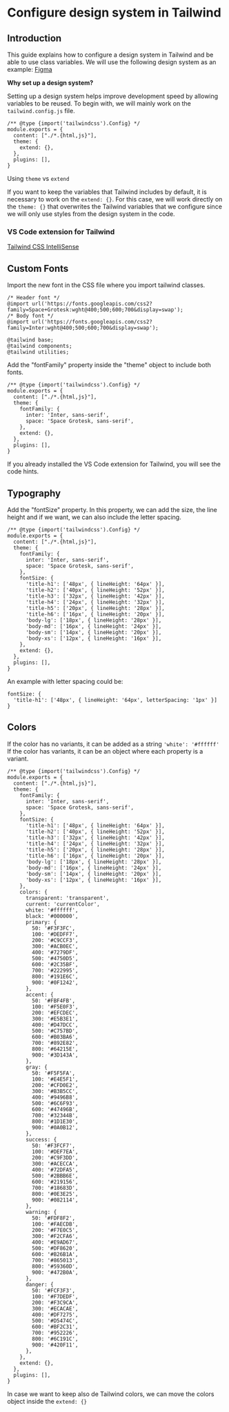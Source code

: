# Configure design system in Tailwind

## Introduction

This guide explains how to configure a design system in Tailwind and be able to use class variables.
We will use the following design system as an example: [Figma](https://www.figma.com/file/DD4jXGrqqJn1Opgtdg7ChN/Tailwind-Design-System?node-id=902%3A25832)

**Why set up a design system?**

Setting up a design system helps improve development speed by allowing variables to be reused.
To begin with, we will mainly work on the `tailwind.config.js` file.

```
/** @type {import('tailwindcss').Config} */
module.exports = {
  content: ["./*.{html,js}"],
  theme: {
    extend: {},
  },
  plugins: [],
}
```

Using `theme` vs `extend`

If you want to keep the variables that Tailwind includes by default, it is necessary to work on the `extend: {}`. For this case, we will work directly on the `theme: {}` that overwrites the Tailwind variables that we configure since we will only use styles from the design system in the code.

### VS Code extension for Tailwind

[Tailwind CSS IntelliSense](https://marketplace.visualstudio.com/items?itemName=bradlc.vscode-tailwindcss)

## Custom Fonts

Import the new font in the CSS file where you import tailwind classes.

```
/* Header font */
@import url('https://fonts.googleapis.com/css2?family=Space+Grotesk:wght@400;500;600;700&display=swap');
/* Body font */
@import url('https://fonts.googleapis.com/css2?family=Inter:wght@400;500;600;700&display=swap');

@tailwind base;
@tailwind components;
@tailwind utilities;
```

Add the "fontFamily" property inside the "theme" object to include both fonts.

```
/** @type {import('tailwindcss').Config} */
module.exports = {
  content: ["./*.{html,js}"],
  theme: {
    fontFamily: {
      inter: 'Inter, sans-serif',
      space: 'Space Grotesk, sans-serif',
    },
    extend: {},
  },
  plugins: [],
}
```

If you already installed the VS Code extension for Tailwind, you will see the code hints.

## Typography

Add the "fontSize" property. In this property, we can add the size, the line height and if we want, we can also include the letter spacing.

```
/** @type {import('tailwindcss').Config} */
module.exports = {
  content: ["./*.{html,js}"],
  theme: {
    fontFamily: {
      inter: 'Inter, sans-serif',
      space: 'Space Grotesk, sans-serif',
    },
    fontSize: {
      'title-h1': ['48px', { lineHeight: '64px' }],
      'title-h2': ['40px', { lineHeight: '52px' }],
      'title-h3': ['32px', { lineHeight: '42px' }],
      'title-h4': ['24px', { lineHeight: '32px' }],
      'title-h5': ['20px', { lineHeight: '28px' }],
      'title-h6': ['16px', { lineHeight: '20px' }],
      'body-lg': ['18px', { lineHeight: '28px' }],
      'body-md': ['16px', { lineHeight: '24px' }],
      'body-sm': ['14px', { lineHeight: '20px' }],
      'body-xs': ['12px', { lineHeight: '16px' }],
    },
    extend: {},
  },
  plugins: [],
}
```

An example with letter spacing could be:

```
fontSize: {
  'title-h1': ['48px', { lineHeight: '64px', letterSpacing: '1px' }]
}
```

## Colors

If the color has no variants, it can be added as a string `'white': '#ffffff'`
If the color has variants, it can be an object where each property is a variant.

```
/** @type {import('tailwindcss').Config} */
module.exports = {
  content: ["./*.{html,js}"],
  theme: {
    fontFamily: {
      inter: 'Inter, sans-serif',
      space: 'Space Grotesk, sans-serif',
    },
    fontSize: {
      'title-h1': ['48px', { lineHeight: '64px' }],
      'title-h2': ['40px', { lineHeight: '52px' }],
      'title-h3': ['32px', { lineHeight: '42px' }],
      'title-h4': ['24px', { lineHeight: '32px' }],
      'title-h5': ['20px', { lineHeight: '28px' }],
      'title-h6': ['16px', { lineHeight: '20px' }],
      'body-lg': ['18px', { lineHeight: '28px' }],
      'body-md': ['16px', { lineHeight: '24px' }],
      'body-sm': ['14px', { lineHeight: '20px' }],
      'body-xs': ['12px', { lineHeight: '16px' }],
    },
    colors: {
      transparent: 'transparent',
      current: 'currentColor',
      white: '#ffffff',
      black: '#000000',
      primary: {
        50: '#F3F3FC',
        100: '#DEDFF7',
        200: '#C9CCF3',
        300: '#ACB0EC',
        400: '#7279DF',
        500: '#4750D5',
        600: '#2C35BF',
        700: '#222995',
        800: '#191E6C',
        900: '#0F1242',
      },
      accent: {
        50: '#FBF4FB',
        100: '#F5E0F3',
        200: '#EFCDEC',
        300: '#E5B3E1',
        400: '#D47DCC',
        500: '#C757BD',
        600: '#B03BA6',
        700: '#892E82',
        800: '#64215E',
        900: '#3D143A',
      },
      gray: {
        50: '#F5F5FA',
        100: '#E4E5F1',
        200: '#CFD0E2',
        300: '#B3B5CC',
        400: '#9496B8',
        500: '#6C6F93',
        600: '#47496B',
        700: '#32344B',
        800: '#1D1E30',
        900: '#0A0B12',
      },
      success: {
        50: '#F3FCF7',
        100: '#DEF7EA',
        200: '#C9F3DD',
        300: '#ACECCA',
        400: '#72DFA5',
        500: '#2BBB6E',
        600: '#219156',
        700: '#18683D',
        800: '#0E3E25',
        900: '#082114',
      },
      warning: {
        50: '#FDF8F2',
        100: '#FAECDB',
        200: '#F7E0C5',
        300: '#F2CFA6',
        400: '#E9AD67',
        500: '#DF8620',
        600: '#B26B1A',
        700: '#865013',
        800: '#59360D',
        900: '#472B0A',
      },
      danger: {
        50: '#FCF3F3',
        100: '#F7DEDF',
        200: '#F3C9CA',
        300: '#ECACAE',
        400: '#DF7275',
        500: '#D5474C',
        600: '#BF2C31',
        700: '#952226',
        800: '#6C191C',
        900: '#420F11',
      },
    },
    extend: {},
  },
  plugins: [],
}
```

In case we want to keep also de Tailwind colors, we can move the colors object inside the `extend: {}`
